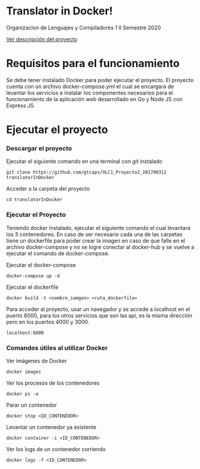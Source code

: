 # Translator in Docker!

Organizacion de Lenguajes y Compiladores 1
II Semestre 2020

[Ver descripción del proyecto](https://drive.google.com/file/d/1CLP08ncZoEr0st1dbavT5wnC8mj22cLb/view?usp=sharing)


# Requisitos para el funcionamiento

Se debe tener instalado Docker para poder ejecutar el proyecto. El proyecto cuenta con un archivo docker-compose.yml el cual se encargara de levantar los servicios e instalar los componentes necesarios para el funcionamiento de la aplicación web desarrollado en Go y Node JS con Express JS.

# Ejecutar el proyecto
### Descargar el proyecto
Ejecutar el siguiente comando en una terminal con git instalado

    git clone https://github.com/gtcaps/OLC1_Proyecto2_201700312 translatorInDocker

Acceder a la carpeta del proyecto

    cd translatorInDocker

### Ejecutar el Proyecto
Teniendo docker instalado, ejecutar el siguiente comando el cual levantara los 3 contenedores.  En caso de ser necesario cada una de las carpetas tiene un dockerfile para poder crear la imagen en caso de que falle en el archivo docker-compose y no se logre conectar al docker-hub y se vuelve a ejecutar el comando de docker-compose. 

Ejecutar el docker-compose

    docker-compose up -d

Ejecutar el dockerfile

    docker build -t <nombre_iamgen> <ruta_dockerfile>

 Para acceder al proyecto, usar un navegador y se accede a localhost en el puerto 8000, para los otros servicios que son las api, es la misma dirección pero en los puertos 4000 y 3000.
 

    localhost:8000

### Comandos útiles al utilizar Docker
Ver imágenes de Docker 

    docker images
Ver los procesos de los contenedores 

    docker ps -a
Parar un contenedor

    docker stop <ID_CONTENEDOR>
Levantar un contenedor ya existente

    docker container -i <ID_CONTENEDOR>
Ver los logs de un contenedor corriendo

    docker logs -f <ID_CONTENEDOR>
    